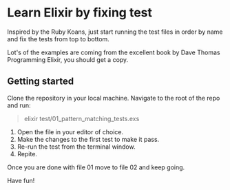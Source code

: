 # Learn Elixir by fixing test

Inspired by the Ruby Koans, just start running the test files in order by name and fix the tests from top to bottom.

Lot's of the examples are coming from the excellent book by Dave Thomas Programming Elixir, you should get a copy.

## Getting started

Clone the repository in your local machine.
Navigate to the root of the repo and run:

>elixir test/01_pattern_matching_tests.exs

1. Open the file in your editor of choice.
2. Make the changes to the first test to make it pass.
3. Re-run the test from the terminal window.
4. Repite.

Once you are done with file 01 move to file 02 and keep going.

Have fun!
